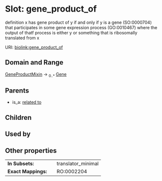 
# Slot: gene_product_of


definition x has gene product of y if and only if y is a gene (SO:0000704) that participates in some gene expression process (GO:0010467) where the output of thatf process is either y or something that is ribosomally translated from x

URI: [biolink:gene_product_of](https://w3id.org/biolink/vocab/gene_product_of)


## Domain and Range

[GeneProductMixin](GeneProductMixin.md) ->  <sub>0..*</sub> [Gene](Gene.md)

## Parents

 *  is_a: [related to](related_to.md)

## Children


## Used by


## Other properties

|  |  |  |
| --- | --- | --- |
| **In Subsets:** | | translator_minimal |
| **Exact Mappings:** | | RO:0002204 |

